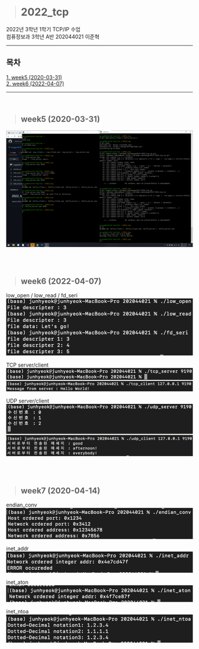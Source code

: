 > # **2022_tcp**
2022년 3학년 1학기 TCP/IP 수업  
컴퓨정보과 3학년 A반 202044021 이준혁

<hr>

## 목차

[1. week5 (2020-03-31)](#week5-2020-03-31)  
[2. week6 (2022-04-07)](#week6-2022-04-07)  

<hr>

<br>

> ## **week5 (2020-03-31)**

![week5](/images/week5_helloServerClient.png)

<br>
<br>

> ## **week6 (2022-04-07)**

low_open / low_read / fd_seri  
![week6_fd](/images/week6_fd.png)  

TCP server/client
![week6_tcpServer](/images/week6_tcpServer.png)  
![week6_tcpClient](/images/week6_tcpClient.png)  

UDP server/client
![week6_udpServer](/images/week6_udpServer.png)  
![week6_udpClient](/images/week6_udpClient.png)  

<br>
<br>

> ## **week7 (2020-04-14)**

endian_conv
![week7_endian_conv](/images/week7_endian_conv.png)  

inet_addr
![week7_inet_addr](/images/week7_inet_addr.png)  

inet_aton
![week7_inet_aton](/images/week7_inet_aton.png)  

inet_ntoa
![week7_inet_ntoa](/images/week7_inet_ntoa.png)  

<br>
<br>

